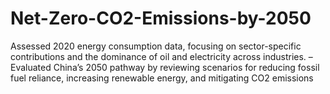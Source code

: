 # Net-Zero-CO2-Emissions-by-2050
Assessed 2020 energy consumption data, focusing on sector-specific contributions and the dominance of oil and electricity across industries. – Evaluated China’s 2050 pathway by reviewing scenarios for reducing fossil fuel reliance, increasing renewable energy, and mitigating CO2 emissions
